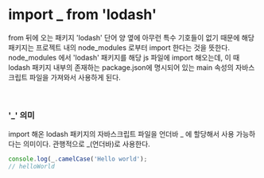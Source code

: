 # import _ from 'lodash'

from 뒤에 오는 패키지 'lodash' 단어 양 옆에 아무런 특수 기호들이 없기 때문에 해당 패키지는 프로젝트 내의 node_modules 로부터 import 한다는 것을 뜻한다. node_modules 에서 'lodash' 패키지를 해당 js 파일에 import 해오는데, 이 때 lodash 패키지 내부의 존재하는 package.json에 명시되어 있는 main 속성의 자바스크립트 파일을 가져와서 사용하게 된다.

<br>

### '_' 의미

import 해온 lodash 패키지의 자바스크립트 파일을 언더바 _ 에 할당해서 사용 가능하다는 의미이다. 관행적으로 _(언더바)로 사용한다.

```javascript
console.log(_.camelCase('Hello world');
// helloWorld
```